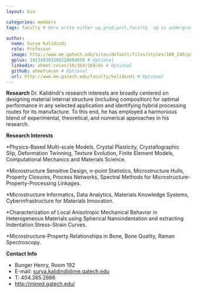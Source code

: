 ```yaml
---
layout: bio

categories: members
tags: faculty # here write either ug,grad,post,faculty  ug is undergraduate, grad self explanatory, post is for post docs and visiting professors

author:
  name: Surya Kalidindi
  role: Professor 
  image: http://www.me.gatech.edu/sites/default/files/styles/180_240/public/Kalidindi.JPG?itok=3fJowJ67
  gplus: 101348383208228664859 # Optional
  linkedin: ahmet-cecen/19/3b4/169/en # Optional
  github: ahmetcecen # Optional
  url: http://www.me.gatech.edu/faculty/kalidindi # Optional
---
```


**Research**
Dr. Kalidindi's research interests are broadly centered on designing material internal structure (including composition) 
for optimal performance in any selected application and identifying hybrid processing routes for its manufacture. 
To this end, he has employed a harmonious blend of experimental, theoretical, and numerical approaches in his research.


**Research Interests**

*Physics-Based Multi-scale Models, Crystal Plasticity, 
Crystallographic Slip, Deformation Twinning, Texture Evolution, Finite Element Models, 
Computational Mechanics and Materials Science.

*Microstructure Sensitive Design, n-point Statistics, Microstructure Hulls, Property Closures, 
Process Networks, Spectral Methods for Microstructure-Property-Processing Linkages.

*Microstructure Informatics, Data Analytics, 
Materials Knowledge Systems, Cyberinfrastructure for Materials Innovation.

*Characterization of Local Anisotropic Mechanical Behavior in Heterogeneous Materials 
using Spherical Nanoindentation and extracting Indentation Stress-Strain Curves.

*Microstructure-Property Relationships in Bone, Bone Quality, Raman Spectroscopy.



**Contact Info**

* Bunger Henry, Room 192
* E-mail: surya.kalidindi@me.gatech.edu
* T: 404.385.2886
* http://mined.gatech.edu/
